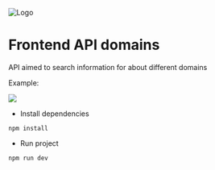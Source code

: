 ![Logo](https://www.komarcalabs.com/images/vuejsColor.png)

# Frontend API domains

API aimed to search information for about different domains



Example:

![](https://i.gyazo.com/cac4914cb2a294b06cf5f9303d8bca8c.gif)

- Install dependencies

`npm install`

- Run project

`npm run dev`
